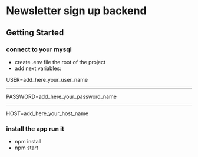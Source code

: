 # Newsletter sign up backend

## Getting Started

### connect to your mysql

- create .env file the root of the project
- add next variables:

USER=add_here_your_user_name

---

PASSWORD=add_here_your_password_name

---

HOST=add_here_your_host_name

### install the app run it

- npm install
- npm start
